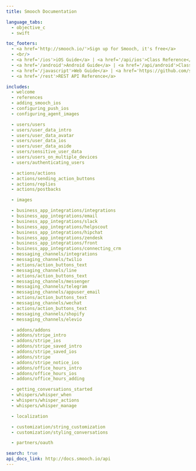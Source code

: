 ```yaml
---
title: Smooch Documentation

language_tabs:
  - objective_c
  - swift

toc_footers:
  - <a href='http://smooch.io/'>Sign up for Smooch, it's free</a>
  - <br/>
  - <a href='/ios'>iOS Guide</a> | <a href='/api/ios'>Class Reference</a>
  - <a href='/android'>Android Guide</a> | <a href='/api/android'>Class Reference</a>
  - <a href='/javascript'>Web Guide</a> | <a href='https://github.com/smooch/smooch-js' target="_blank">Class Reference</a>
  - <a href='/rest'>REST API Reference</a>

includes:
  - welcome
  - references
  - adding_smooch_ios
  - configuring_push_ios
  - configuring_agent_images

  - users/users
  - users/user_data_intro
  - users/user_data_avatar
  - users/user_data_ios
  - users/user_data_aside
  - users/sensitive_user_data
  - users/users_on_multiple_devices
  - users/authenticating_users

  - actions/actions
  - actions/sending_action_buttons
  - actions/replies
  - actions/postbacks

  - images

  - business_app_integrations/integrations
  - business_app_integrations/email
  - business_app_integrations/slack
  - business_app_integrations/helpscout
  - business_app_integrations/hipchat
  - business_app_integrations/zendesk
  - business_app_integrations/front
  - business_app_integrations/connecting_crm
  - messaging_channels/integrations
  - messaging_channels/twilio
  - actions/action_buttons_text
  - messaging_channels/line
  - actions/action_buttons_text
  - messaging_channels/messenger
  - messaging_channels/telegram
  - messaging_channels/appuser_email
  - actions/action_buttons_text
  - messaging_channels/wechat
  - actions/action_buttons_text
  - messaging_channels/shopify
  - messaging_channels/elevio

  - addons/addons
  - addons/stripe_intro
  - addons/stripe_ios
  - addons/stripe_saved_intro
  - addons/stripe_saved_ios
  - addons/stripe
  - addons/stripe_notice_ios
  - addons/office_hours_intro
  - addons/office_hours_ios
  - addons/office_hours_adding

  - getting_conversations_started
  - whispers/whisper_when
  - whispers/whisper_actions
  - whispers/whisper_manage

  - localization

  - customization/string_customization
  - customization/styling_conversations

  - partners/oauth

search: true
api_docs_link: http://docs.smooch.io/api
---
```

